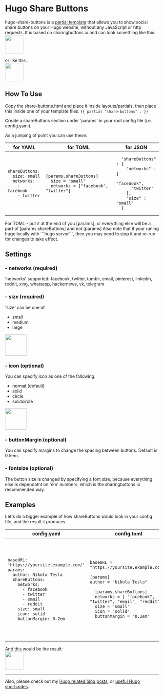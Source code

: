 # Hugo Share Buttons
hugo-share-buttons is a [partial template](https://gohugo.io/templates/partials/) that allows you to show social share buttons on your Hugo website, without any JavaScript or http requests.
It is based on sharingbuttons.io and can look something like this:
<br>
<img src="https://letsmakeagame.net/github/hugo-share-buttons/hugo-share-buttons-all.png" height="60">

or like this:
<br>
<img src="https://letsmakeagame.net/github/hugo-share-buttons/hugo-share-buttons-medium.png" height="60">


## How To Use
Copy the share-buttons.html and place it inside layouts/partials,
then place this inside one of your template files:
``` {{ partial "share-buttons" . }} ```

Create a shareButtons section under 'params' in your root config file (i.e. config.yaml).

As a jumping of point you can use these:

<table>
<tr>
<th>for YAML</th>
<th>for TOML</th>
<th>for JSON</th>
</tr>
<tbody>
<tr>
<td>
    
```
shareButtons:
  size: small
  networks:
    - facebook
    - twitter
```

</td>
<td>
    
```
[params.shareButtons]
  size = "small"
  networks = ["facebook", "twitter"]
```

</td>
<td>
    
```
  "shareButtons" : {
    "networks" : [
      "facebook",
      "twitter"
    ],
    "size" : "small"
  }
```

</td>
</tr>
</tbody>
</table>
For TOML - put it at the end of you [params], or everything else will be a part of [params.shareButtons] and not [params]
Also note that if your runing hugo locally with ```hugo server```, then you may need to stop it and re-run for changes to take effect.

## Settings

### - networks (required)
'networks' supported: facebook, twitter, tumblr, email, pinterest, linkedin, reddit, xing, whatsapp, hackernews, vk, telegram

### - size (required)
'size' can be one of
- small
- medium
- large
<img src="https://letsmakeagame.net/github/hugo-share-buttons/hugo-share-buttons-sizes.png" height="70">

### - icon (optional)
You can specify icon as one of the following:
- normal (default)
- solid
- circle
- solidcircle

<img src="https://letsmakeagame.net/github/hugo-share-buttons/hugo-share-buttons-icon-options.png" height="70">

### - buttonMargin (optional)
You can specify margins to change the spacing between buttons. 
Default is 0.5em.

### - fontsize (optional)
The button size is changed by specifying a font size, because everything else is dependatnt on 'em' numbers, which is the sharingbuttons.io recommended way.

## Examples
Let's do a bigger example of how shareButtons would look in your config file, and the result it produces

<table>
<tr>
<th>config.yaml</th>
<th>config.toml</th>
<th>config.json</th>
</tr>
<tbody>
<tr>
<td>
    
```
baseURL: 'https://yoursite.example.com/'
params:
  author: Nikola Tesla
  shareButtons:
    networks:
      - facebook
      - twitter
      - email
      - reddit
    size: small
    icon: solid
    buttonMargin: 0.2em
```

</td>
<td>
    
```
baseURL = "https://yoursite.example.com/"

[params]
author = "Nikola Tesla"

  [params.shareButtons]
  networks = [ "facebook", "twitter", "email", "reddit" ]
  size = "small"
  icon = "solid"
  buttonMargin = "0.2em"
```

</td>
<td>
    
```
{
   "baseURL" : "https://yoursite.example.com/",
   "params" : {
      "author" : "Nikola Tesla",
      "shareButtons" : {
         "networks" : [
            "facebook",
            "twitter",
            "email",
            "reddit"
         ],
         "size" : "small",
         "icon" : "solid",
         "buttonMargin" : "0.2em"
      }
   }
}

```

</td>
</tr>
</tbody>
</table>
And this would be the result:
<br>
<img src="https://letsmakeagame.net/github/hugo-share-buttons/hugo-share-buttons-small.png" height="60">

---
Also, please check out my [Hugo related blog posts](https://letsmakeagame.net/tag/hugo/), or [useful Hugo shortcodes](https://github.com/Stals/lmg-hugo).
